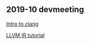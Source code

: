 ## 2019-10 devmeeting

[Intro to clang](https://llvm.org/devmtg/2019-10/slides/ClangTutorial-Stulova-vanHaastregt.pdf)

[LLVM IR tutorial](https://llvm.org/devmtg/2019-04/slides/Tutorial-Bridgers-LLVM_IR_tutorial.pdf)
